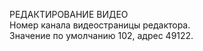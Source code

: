 РЕДАКТИРОВАНИЕ ВИДЕО  
Номер канала видеостраницы редактора.  
Значение по умолчанию 102, адрес 49122.
